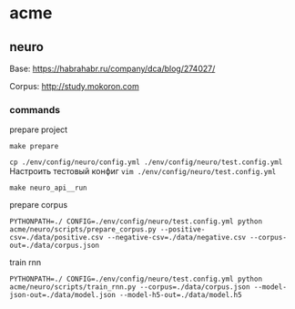 # acme

## neuro

Base: https://habrahabr.ru/company/dca/blog/274027/

Corpus: http://study.mokoron.com

### commands

prepare project

```make prepare```

```cp ./env/config/neuro/config.yml ./env/config/neuro/test.config.yml```
Настроить тестовый конфиг
```vim ./env/config/neuro/test.config.yml```

```make neuro_api__run```

prepare corpus

```PYTHONPATH=./ CONFIG=./env/config/neuro/test.config.yml python acme/neuro/scripts/prepare_corpus.py --positive-csv=./data/positive.csv --negative-csv=./data/negative.csv --corpus-out=./data/corpus.json```

train rnn

```PYTHONPATH=./ CONFIG=./env/config/neuro/test.config.yml python acme/neuro/scripts/train_rnn.py --corpus=./data/corpus.json --model-json-out=./data/model.json --model-h5-out=./data/model.h5```
